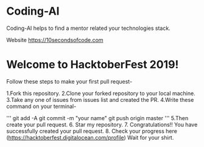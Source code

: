# Coding-AI
Coding-AI helps to find a mentor related your technologies stack.

Website
https://10secondsofcode.com

# Welcome to HacktoberFest 2019!
Follow these steps to make your first pull request-

1.Fork this repository.
2.Clone your forked repository to your local machine.
3.Take any one of issues from issues list and created the PR.
4.Write these command on your terminal-

'''
git add -A
git commit -m "your name"
git push origin master
'''
5.Then create your pull request.
6. Star my repository.
7. Congratulations!! You have successfully created your pull request.
8. Check your progress here (https://hacktoberfest.digitalocean.com/profile) Wait for your shirt.
